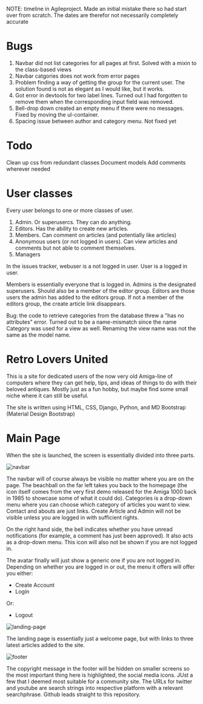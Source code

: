 NOTE: timeline in Agileproject. Made an initial mistake there so had start over from scratch. The dates are therefor not necessarily completely accurate

# Bugs

1. Navbar did not list categories for all pages at first. Solved with a mixin to the class-based views
2. Navbar catgories does not work from error pages
3. Problem finding a way of getting the group for the current user. The solution found is not as elegant as I would like, but it works.
4. Got error in devtools for two label lines. Turned out I had forgotten to remove them when the corresponding input field was removed.
5. Bell-drop down created an empty menu if there were no messages. Fixed by moving the ul-container.
6. Spacing issue between author and category menu. Not fixed yet

# Todo

Clean up css from redundant classes
Document models
Add comments wherever needed

# User classes

Every user belongs to one or more classes of user.

1. Admin. Or superusercs. They can do anything.
2. Editors. Has the ability to create new articles.
3. Members. Can comment on articles (and potentially like articles)
4. Anonymous users (or not logged in users). Can view articles and comments but not able to comment themselves.
5. Managers

In the issues tracker, webuser is a not logged in user. User is a logged in user.

Members is essentially everyone that is logged in. Admins is the designated superusers. Should also be a member of the editor group.
Editors are those users the admin has added to the editors group. If not a member of the editors group, the create article link disappears.

Bug: the code to retrieve categories from the database threw a "has no attributes" error. Turned out to be a name-mismatch since the name Category was used for a view as well.
Renaming the view name was not the same as the model name.

# Retro Lovers United

This is a site for dedicated users of the now very old Amiga-line of computers where they can get help, tips, and ideas of things to do with their beloved antiques.
Mostly just as a fun hobby, but maybe find some small niche where it can still be useful.

The site is written using HTML, CSS, Django, Python, and MD Bootstrap (Material Design Bootstrap)

# Main Page

When the site is launched, the screen is essentially divided into three parts.

![navbar](https://github.com/jonthorell/RetroLoversUnited/blob/main/static/images/readme-files/navbar.PNG?raw=true)

The navbar will of course always be visible no matter where you are on the page. The beachball on the far left takes you back to the homepage (the icon itself comes from the very first
demo released for the Amiga 1000 back in 1985 to showcase some of what it could do). Categories is a drop-down menu where you can choose which category of articles you want to view.
Contact and abouts are just links. Create Article and Admin will not be visible unless you are logged in with sufficient rights.

On the right hand side, the bell indicates whether you have unread notifications (for example, a comment has just been approved). It also acts as a drop-down menu. This icon will also not be shown if you
are not logged in.

The avatar finally will just show a generic one if you are not logged in. Depending on whether you are logged in or out, the menu it offers will offer you either:
* Create Account
* Login

Or:

* Logout

![landing-page](https://github.com/jonthorell/RetroLoversUnited/blob/main/static/images/readme-files/landing_page.PNG?raw=true)

The landing page is essentially just a welcome page, but with links to three latest articles added to the site.

![footer](https://github.com/jonthorell/RetroLoversUnited/blob/main/static/images/readme-files/footer.png?raw=true)

The copyright message in the footer will be hidden on smaller screens so the most important thing here is highlighted, the social media icons.
JUst a few that I deemed most suitable for a community site. The URLs for twitter and youtube are search strings into respective platform with
a relevant searchphrase. Github leads straight to this repository.
